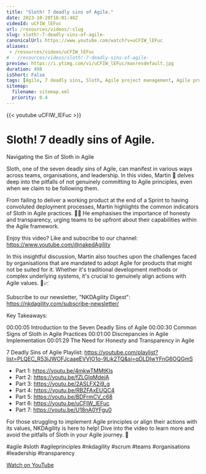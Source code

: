 ```yaml
---
title: "Sloth! 7 deadly sins of Agile."
date: 2023-10-20T16:01:48Z
videoId: uCFIW_lEFuc
url: /resources/videos/:slug
slug: sloth!-7-deadly-sins-of-agile-
canonicalUrl: https://www.youtube.com/watch?v=uCFIW_lEFuc
aliases:
 - /resources/videos/uCFIW_lEFuc
# - /resources/videos/sloth!-7-deadly-sins-of-agile-
preview: https://i.ytimg.com/vi/uCFIW_lEFuc/maxresdefault.jpg
duration: 498
isShort: False
tags: [Agile, 7 deadly sins, Sloth, Agile project management, Agile product management, Agile product development, Business Agility, Agile sins]
sitemap:
  filename: sitemap.xml
  priority: 0.4
---
```


{{< youtube uCFIW_lEFuc >}}

# Sloth! 7 deadly sins of Agile.

Navigating the Sin of Sloth in Agile

Sloth, one of the seven deadly sins of Agile, can manifest in various ways across teams, organisations, and leadership. In this video, Martin 🎥 delves deep into the pitfalls of not genuinely committing to Agile principles, even when we claim to be following them. 

From failing to deliver a working product at the end of a Sprint to having convoluted deployment processes, Martin highlights the common indicators of Sloth in Agile practices. 🚫🐌 He emphasises the importance of honesty and transparency, urging teams to be upfront about their capabilities within the Agile framework.

Enjoy this video? Like and subscribe to our channel: https://www.youtube.com/@nakedAgility

In this insightful discussion, Martin also touches upon the challenges faced by organisations that are mandated to adopt Agile for products that might not be suited for it. Whether it's traditional development methods or complex underlying systems, it's crucial to genuinely align actions with Agile values. 🔄📈

Subscribe to our newsletter, "NKDAgility Digest": https://nkdagility.com/subscribe-newsletter/

Key Takeaways:

00:00:05 Introduction to the Seven Deadly Sins of Agile
00:00:30 Common Signs of Sloth in Agile Practices
00:01:00 Discrepancies in Agile Implementation
00:01:29 The Need for Honesty and Transparency in Agile

7 Deadly Sins of Agile Playlist: https://youtube.com/playlist?list=PLQEC_R53iJWOFJcaaeEVVIO1o-9Lik2TQ&si=qDLDIwYFnG6OQGmS

- Part 1: https://youtu.be/4mkwTMMtKls
- Part 2: https://youtu.be/fZLGlqMdejA
- Part 3: https://youtu.be/2ASLFX2i9_g
- Part 4: https://youtu.be/RBZFAxEUQC4
- Part 5: https://youtu.be/BDFrmCV_c68
- Part 6: https://youtu.be/uCFIW_lEFuc
- Part 7: https://youtu.be/U18nA0YFgu0

For those struggling to implement Agile principles or align their actions with its values, NKDAgility is here to help! Dive into the video to learn more and avoid the pitfalls of Sloth in your Agile journey. 🚀

#agile #sloth #agileprinciples #nkdagility #scrum #teams #organisations #leadership #transparency

[Watch on YouTube](https://www.youtube.com/watch?v=uCFIW_lEFuc)
